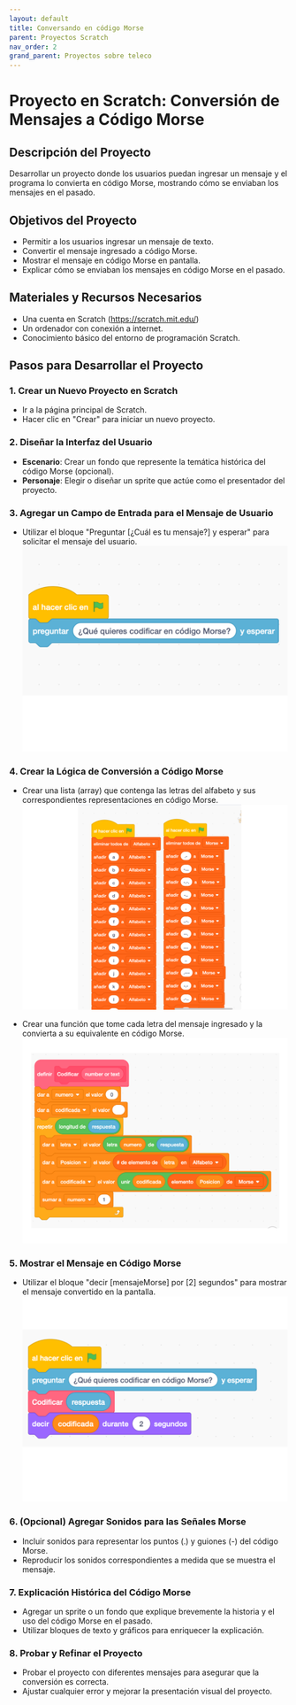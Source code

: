 ```yaml
---
layout: default
title: Conversando en código Morse
parent: Proyectos Scratch
nav_order: 2
grand_parent: Proyectos sobre teleco
---
```


# Proyecto en Scratch: Conversión de Mensajes a Código Morse

## Descripción del Proyecto
Desarrollar un proyecto donde los usuarios puedan ingresar un mensaje y el programa lo convierta en código Morse, mostrando cómo se enviaban los mensajes en el pasado.

## Objetivos del Proyecto
- Permitir a los usuarios ingresar un mensaje de texto.
- Convertir el mensaje ingresado a código Morse.
- Mostrar el mensaje en código Morse en pantalla.
- Explicar cómo se enviaban los mensajes en código Morse en el pasado.

## Materiales y Recursos Necesarios

- Una cuenta en Scratch (https://scratch.mit.edu/)
- Un ordenador con conexión a internet.
- Conocimiento básico del entorno de programación Scratch.

## Pasos para Desarrollar el Proyecto

### 1. Crear un Nuevo Proyecto en Scratch

- Ir a la página principal de Scratch.
- Hacer clic en "Crear" para iniciar un nuevo proyecto.

### 2. Diseñar la Interfaz del Usuario

- **Escenario**: Crear un fondo que represente la temática histórica del código Morse (opcional).
- **Personaje**: Elegir o diseñar un sprite que actúe como el presentador del proyecto.

### 3. Agregar un Campo de Entrada para el Mensaje de Usuario

- Utilizar el bloque "Preguntar [¿Cuál es tu mensaje?] y esperar" para solicitar el mensaje del usuario.
![Agregar un Campo de Entrada para el Mensaje de Usuario](/assets/images/proyectosScratch/codigoMorse/CodigoMorseScratch1.png)

### 4. Crear la Lógica de Conversión a Código Morse

- Crear una lista (array) que contenga las letras del alfabeto y sus correspondientes representaciones en código Morse.
![Listas de alfabeto y Morse](/assets/images/proyectosScratch/codigoMorse/CodigoMorseScratch2.png)

- Crear una función que tome cada letra del mensaje ingresado y la convierta a su equivalente en código Morse.
![Funcion de codificar](/assets/images/proyectosScratch/codigoMorse/CodigoMorseScratch3.png)

### 5. Mostrar el Mensaje en Código Morse

- Utilizar el bloque "decir [mensajeMorse] por [2] segundos" para mostrar el mensaje convertido en la pantalla.
![Mostrar mensaje](/assets/images/proyectosScratch/codigoMorse/CodigoMorseScratch4.png)

### 6. (Opcional) Agregar Sonidos para las Señales Morse

- Incluir sonidos para representar los puntos (.) y guiones (-) del código Morse.
- Reproducir los sonidos correspondientes a medida que se muestra el mensaje.

### 7. Explicación Histórica del Código Morse

- Agregar un sprite o un fondo que explique brevemente la historia y el uso del código Morse en el pasado.
- Utilizar bloques de texto y gráficos para enriquecer la explicación.

### 8. Probar y Refinar el Proyecto

- Probar el proyecto con diferentes mensajes para asegurar que la conversión es correcta.
- Ajustar cualquier error y mejorar la presentación visual del proyecto.

